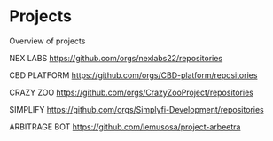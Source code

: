 # Projects
Overview of projects

NEX LABS
https://github.com/orgs/nexlabs22/repositories

CBD PLATFORM 
https://github.com/orgs/CBD-platform/repositories

CRAZY ZOO
https://github.com/orgs/CrazyZooProject/repositories  


SIMPLIFY
https://github.com/orgs/Simplyfi-Development/repositories

ARBITRAGE BOT
https://github.com/lemusosa/project-arbeetra

